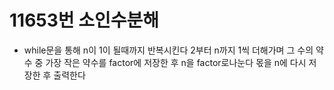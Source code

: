 # 11653번 소인수분해
* while문을 통해 n이 1이 될때까지 반복시킨다
  2부터 n까지 1씩 더해가며 그 수의 약수 중
  가장 작은 약수를 factor에 저장한 후 n을 factor로나눈다
  몫을 n에 다시 저장한 후 출력한다